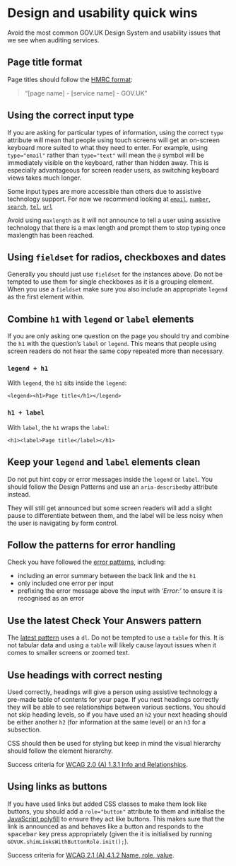 # Design and usability quick wins

Avoid the most common GOV.UK Design System and usability issues that we see when auditing services.

## Page title format

Page titles should follow the [HMRC format](https://design.tax.service.gov.uk/hmrc-design-patterns/page-title/):

> “[page name] - [service name] - GOV.UK”

## Using the correct input type

If you are asking for particular types of information, using the correct `type` attribute will mean that people using touch screens will get an on-screen keyboard more suited to what they need to enter. For example, using `type="email"` rather than `type="text"` will mean the `@` symbol will be immediately visible on the keyboard, rather than hidden away. This is especially advantageous for screen reader users, as switching keyboard views takes much longer.

Some input types are more accessible than others due to assistive technology support. For now we recommend looking at [`email`](https://developer.mozilla.org/en-US/docs/Web/HTML/Element/input/email), [`number`](https://developer.mozilla.org/en-US/docs/Web/HTML/Element/input/number), [`search`](https://developer.mozilla.org/en-US/docs/Web/HTML/Element/input/search), [`tel`](https://developer.mozilla.org/en-US/docs/Web/HTML/Element/input/tel), [`url`](https://developer.mozilla.org/en-US/docs/Web/HTML/Element/input/url)

Avoid using `maxlength` as it will not announce to tell a user using assistive technology that there is a max length and prompt them to stop typing once maxlength has been reached. 

## Using `fieldset`  for radios, checkboxes and dates

Generally you should just use `fieldset` for the instances above. Do not be tempted to use them for single checkboxes as it is a grouping element. When you use a `fieldset` make sure you also include an appropriate `legend` as the first element within.

## Combine `h1` with `legend` or `label` elements

If you are only asking one question on the page you should try and combine the `h1` with the question’s `label` or `legend`. This means that people using screen readers do not hear the same copy repeated more than necessary.

### `legend + h1`

With `legend`, the `h1` sits inside the `legend`:

    <legend><h1>Page title</h1></legend>

### `h1 + label`

With `label`, the `h1` wraps the `label`:

    <h1><label>Page title</label></h1>

## Keep your `legend` and `label` elements clean

Do not put hint copy or error messages inside the `legend` or `label`. You should follow the Design Patterns and use an `aria-describedby` attribute instead.

They will still get announced but some screen readers will add a slight pause to differentiate between them, and the label will be less noisy when the user is navigating by form control.

## Follow the patterns for error handling

Check you have followed the [error patterns](https://design-system.service.gov.uk/components/error-summary/), including:
- including an error summary between the back link and the `h1`
- only included one error per input
- prefixing the error message above the input with *‘Error:’* to ensure it is recognised as an error

## Use the latest Check Your Answers pattern

The [latest pattern](https://design-system.service.gov.uk/patterns/check-answers/) uses a `dl`. Do not be tempted to use a `table` for this. It is not tabular data and using a `table` will likely cause layout issues when it comes to smaller screens or zoomed text.

## Use headings with correct nesting

Used correctly, headings will give a person using assistive technology a pre-made table of contents for your page. If you nest headings correctly they will be able to see relationships between various sections. You should not skip heading levels, so if you have used an `h2` your next heading should be either another `h2` (for information at the same level) or an `h3` for a subsection.

CSS should then be used for styling but keep in mind the visual hierarchy should follow the element hierarchy.

Success criteria for [WCAG 2.0 (A) 1.3.1 Info and Relationships](https://www.w3.org/WAI/WCAG21/Understanding/info-and-relationships.html).

## Using links as buttons

If you have used links but added CSS classes to make them look like buttons, you should add a `role="button"` attribute to them and initialise the [JavaScript polyfill](https://github.com/alphagov/govuk-frontend/blob/master/src/govuk/components/button/button.js) to ensure they act like buttons. This makes sure that the link is announced as and behaves like a button and responds to the <kbd>spacebar</kbd> key press appropriately (given the it is initialised by running `GOVUK.shimLinksWithButtonRole.init();`).

Success criteria for [WCAG 2.1 (A) 4.1.2 Name, role, value](https://www.w3.org/TR/UNDERSTANDING-WCAG20/ensure-compat-rsv.html).
